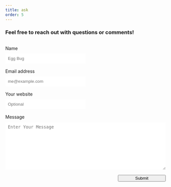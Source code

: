 ```yaml
---
title: ask
order: 5
---
```

<style>
    .form-container {
        margin: 2rem 0;
    }
    div.columns {
        width: 100%;
    }
    .is-half {
        width: 50%;
    }
    .control {
        margin: 0.5rem 0 1rem;
    }
    label {
        font-size: var(--text-small);
    }
    .control>input, .control>textarea {
        min-width: 100%;
        padding: .5rem !important;
        border: 1px solid var(--colour-text-faded);
    }
    .control>input:focus, button.button:focus {
        outline: none;
        box-shadow: 0 0 0 3px var(--colour-secondary);
        transition: box-shadow 0.1s ease;
    }
    button.button:focus {
        outline: none;
        box-shadow: 0 0 0 4px var(--colour-text);
        transition: box-shadow 0.1s ease;
    }
    textarea {
        height: 150px;
    }
    button.button {
        float: right;
        width: 150px;
        cursor: pointer;
        font-weight: 400;
    }
    @media screen and (max-width: 749px) {
        button.button {
            float: none;
            width: 100%;
        }
        .is-half {
            width: 100%;
        }
    }
</style>

### Feel free to reach out with questions or comments!

<div class="form-container">
  <div class="columns">
    <div class="column">
      <form action="https://api.staticforms.xyz/submit" method="post" id="staticform">
        <!-- Replace with your StaticForms accessKey -->
        <input type="hidden" name="accessKey" value="61dbe216-3314-4916-8708-fa050d0ea84e">
        <input type="hidden" name="subject" value="Contact from Lexfeathers.ca">
        <!-- Replace with the url you want to redirect to -->
        <input type="hidden" name="redirectTo" value="https://lexfeathers.ca/pages/contact">
        <div class="field is-half">
          <label class="label">Name</label>
          <div class="control">
            <input class="input" type="text" name="name" placeholder="Egg Bug" required>
          </div>
        </div>
        <div class="field is-half">
          <label class="label">Email address</label>
          <div class="control">
            <input class="input" type="email" name="email" placeholder="me@example.com" required>
          </div>
        </div>
        <div class="field is-half">
            <label class="label">Your website</label>
            <div class="control">
              <input class="input" type="text" name="name" placeholder="Optional">
            </div>
          </div>        
        <div class="field">
          <label class="label">Message</label>
          <div class="control">
            <textarea class="textarea" name="message" placeholder="Enter Your Message" required></textarea>
          </div>
        </div>
        <!-- If we receive data in this field submission will be ignored -->
        <input type="text" name="honeypot" style="display: none;">
        <button class="button is-primary" type="Submit">Submit</button>
      </form>
    </div>
  </div>
</div>